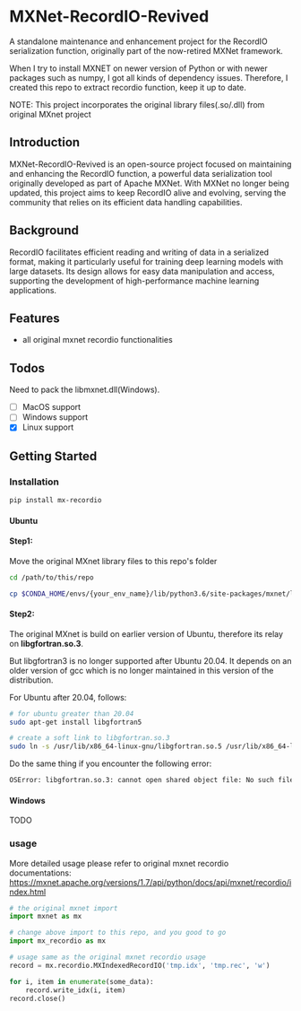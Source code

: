 # MXNet-RecordIO-Revived
A standalone maintenance and enhancement project for the RecordIO serialization function, 
originally part of the now-retired MXNet framework.

When I try to install MXNET on newer version of Python or with newer packages such as numpy, 
I got all kinds of dependency issues. Therefore, I created this repo to extract recordio function, keep it up to date.

NOTE: This project incorporates the original library files(.so/.dll) from original MXnet project

## Introduction
MXNet-RecordIO-Revived is an open-source project focused on maintaining and enhancing the RecordIO function, 
a powerful data serialization tool originally developed as part of Apache MXNet. 
With MXNet no longer being updated, this project aims to keep RecordIO alive and evolving, 
serving the community that relies on its efficient data handling capabilities.

## Background
RecordIO facilitates efficient reading and writing of data in a serialized format, 
making it particularly useful for training deep learning models with large datasets. 
Its design allows for easy data manipulation and access, 
supporting the development of high-performance machine learning applications.

## Features
- all original mxnet recordio functionalities 

## Todos

Need to pack the libmxnet.dll(Windows). 
- [ ] MacOS support
- [ ] Windows support 
- [x] Linux support

## Getting Started
### Installation
```bash
pip install mx-recordio
```
#### Ubuntu

#### Step1:
Move the original MXnet library files to this repo's folder
```bash
cd /path/to/this/repo

cp $CONDA_HOME/envs/{your_env_name}/lib/python3.6/site-packages/mxnet/libmxnet.so  ./mx_recordio/lib/libmxnet.so

```

#### Step2:

The original MXnet is build on earlier version of Ubuntu, therefore its relay on **libgfortran.so.3**.

But libgfortran3 is no longer supported after Ubuntu 20.04. It depends on an older version of gcc which is no longer maintained in this version of the distribution.

For Ubuntu after 20.04, follows:
``` bash
# for ubuntu greater than 20.04
sudo apt-get install libgfortran5

# create a soft link to libgfortran.so.3
sudo ln -s /usr/lib/x86_64-linux-gnu/libgfortran.so.5 /usr/lib/x86_64-linux-gnu/libgfortran.so.3 

```

Do the same thing if you encounter the following error:
```bash
OSError: libgfortran.so.3: cannot open shared object file: No such file or directory
```

#### Windows
TODO

### usage 
More detailed usage please refer to original mxnet recordio documentations: https://mxnet.apache.org/versions/1.7/api/python/docs/api/mxnet/recordio/index.html

```python
# the original mxnet import 
import mxnet as mx

# change above import to this repo, and you good to go
import mx_recordio as mx

# usage same as the original mxnet recordio usage
record = mx.recordio.MXIndexedRecordIO('tmp.idx', 'tmp.rec', 'w')

for i, item in enumerate(some_data):
    record.write_idx(i, item)
record.close()

```
